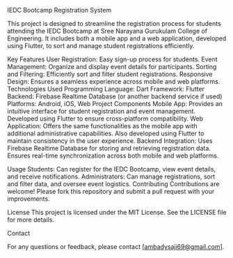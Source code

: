 IEDC Bootcamp Registration System

This project is designed to streamline the registration process for students attending the IEDC Bootcamp at Sree Narayana Gurukulam College of Engineering. It includes both a mobile app and a web application, developed using Flutter, to sort and manage student registrations efficiently.

Key Features
User Registration: Easy sign-up process for students.
Event Management: Organize and display event details for participants.
Sorting and Filtering: Efficiently sort and filter student registrations.
Responsive Design: Ensures a seamless experience across mobile and web platforms.
Technologies Used
Programming Language: Dart
Framework: Flutter
Backend: Firebase Realtime Database (or another backend service if used)
Platforms: Android, iOS, Web
Project Components
Mobile App:
Provides an intuitive interface for student registration and event management.
Developed using Flutter to ensure cross-platform compatibility.
Web Application:
Offers the same functionalities as the mobile app with additional administrative capabilities.
Also developed using Flutter to maintain consistency in the user experience.
Backend Integration:
Uses Firebase Realtime Database for storing and retrieving registration data.
Ensures real-time synchronization across both mobile and web platforms.




Usage
Students: Can register for the IEDC Bootcamp, view event details, and receive notifications.
Administrators: Can manage registrations, sort and filter data, and oversee event logistics.
Contributing
Contributions are welcome! Please fork this repository and submit a pull request with your improvements.

License
This project is licensed under the MIT License. See the LICENSE file for more details.

Contact

For any questions or feedback, please contact [ambadysaji69@gmail.com].
